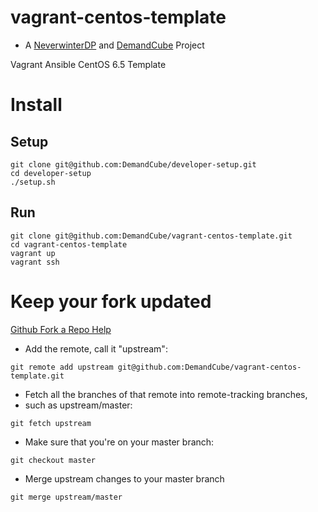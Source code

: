 vagrant-centos-template 
=======================
- A [NeverwinterDP](https://github.com/DemandCube/NeverwinterDP) and [DemandCube](https://github.com/DemandCube) Project

Vagrant Ansible CentOS 6.5 Template

Install
====
Setup
----
```
git clone git@github.com:DemandCube/developer-setup.git
cd developer-setup
./setup.sh
```
Run
----
```
git clone git@github.com:DemandCube/vagrant-centos-template.git
cd vagrant-centos-template
vagrant up
vagrant ssh
```

Keep your fork updated
====
[Github Fork a Repo Help](https://help.github.com/articles/fork-a-repo)


- Add the remote, call it "upstream":

```
git remote add upstream git@github.com:DemandCube/vagrant-centos-template.git
```
- Fetch all the branches of that remote into remote-tracking branches,
- such as upstream/master:

```
git fetch upstream
```
- Make sure that you're on your master branch:

```
git checkout master
```
- Merge upstream changes to your master branch

```
git merge upstream/master
```
